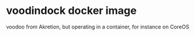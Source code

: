 # voodindock docker image
voodoo from Akretion, but operating in a container, for instance on CoreOS
